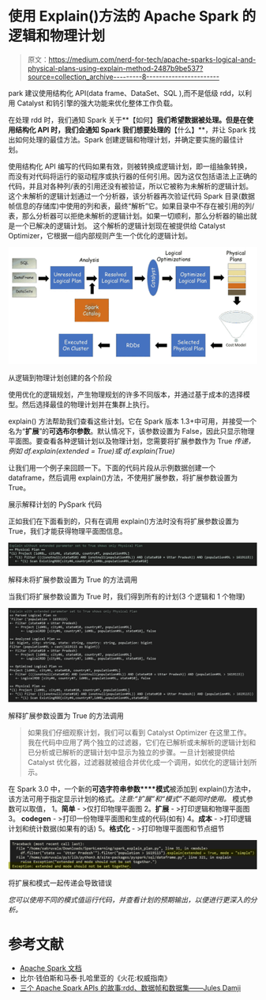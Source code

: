 # 使用 Explain()方法的 Apache Spark 的逻辑和物理计划

> 原文：<https://medium.com/nerd-for-tech/apache-sparks-logical-and-physical-plans-using-explain-method-2487b9be537?source=collection_archive---------8----------------------->

park 建议使用结构化 API(data frame、DataSet、SQL ),而不是低级 rdd，以利用 Catalyst 和钨引擎的强大功能来优化整体工作负载。

在处理 rdd 时，我们通知 Spark 关于**【如何】**我们希望数据被处理。但是在使用结构化 API 时，我们会通知 Spark 我们想要处理的**【什么】**，并让 Spark 找出如何处理的最佳方法。Spark 创建逻辑和物理计划，并确定要实施的最佳计划。

使用结构化 API 编写的代码如果有效，则被转换成逻辑计划，即一组抽象转换，而没有对代码将运行的驱动程序或执行器的任何引用。因为这仅包括语法上正确的代码，并且对各种列/表的引用还没有被验证，所以它被称为未解析的逻辑计划。
这个未解析的逻辑计划通过一个分析器，该分析器再次验证代码 Spark 目录(数据帧信息的存储库)中使用的列和表，最终“解析”它。如果目录中不存在被引用的列/表，那么分析器可以拒绝未解析的逻辑计划。如果一切顺利，那么分析器的输出就是一个已解决的逻辑计划。
这个解析的逻辑计划现在被提供给 Catalyst Optimizer，它根据一组内部规则产生一个优化的逻辑计划。

![](img/0eca6ff5a3a3c84d6967a5152cadbd9d.png)

从逻辑到物理计划创建的各个阶段

使用优化的逻辑规划，产生物理规划的许多不同版本，并通过基于成本的选择模型。然后选择最佳的物理计划并在集群上执行。

explain() 方法帮助我们查看这些计划。它在 Spark 版本 1.3+中可用，并接受一个名为“**扩展**”的**可选布尔参数**。默认情况下，该参数设置为 False，因此只显示物理平面图。要查看各种逻辑计划以及物理计划，您需要将扩展参数作为 True *传递，例如 df.explain(extended = True)或 df.explain(True)*

让我们用一个例子来回顾一下。下面的代码片段从示例数据创建一个 dataframe，然后调用 explain()方法，不使用扩展参数，将扩展参数设置为 True。

展示解释计划的 PySpark 代码

正如我们在下面看到的，只有在调用 explain()方法时没有将扩展参数设置为 True，我们才能获得物理平面图信息。

![](img/bf479092ec25eb86a1c33b59b3431221.png)

解释未将扩展参数设置为 True 的方法调用

当我们将扩展参数设置为 True 时，我们得到所有的计划(3 个逻辑和 1 个物理)

![](img/2b139da8119b3e6cd5a0cad3b9ea17ff.png)

解释扩展参数设置为 True 的方法调用

> 如果我们仔细观察计划，我们可以看到 Catalyst Optimizer 在这里工作。我在代码中应用了两个独立的过滤器，它们在已解析或未解析的逻辑计划和已分析或已解析的逻辑计划中显示为独立的步骤。一旦计划被提供给 Catalyst 优化器，过滤器就被组合并优化成一个调用，如优化的逻辑计划所示。

在 Spark 3.0 中，一个新的**可选字符串参数****模式**被添加到 explain()方法中，该方法可用于指定显示计划的格式。*注意:“扩展”和“模式”不能同时使用。* 模式参数可以取值，
1。**简单** - >仅打印物理平面图
2。**扩展** - >打印逻辑和物理平面图
3。 **codegen** - >打印一份物理平面图和生成的代码(如有)
4。**成本** - >打印逻辑计划和统计数据(如果有的话)
5。**格式化** - >打印物理平面图和节点细节

![](img/a026ce45ce6fd3de3a96f81a7c9a5e65.png)

将扩展和模式一起传递会导致错误

*您可以使用不同的模式值运行代码，并查看计划的预期输出，以便进行更深入的分析。*

# **参考文献**

*   [Apache Spark 文档](https://spark.apache.org/docs/latest/api/python/reference/api/pyspark.sql.DataFrame.explain.html)
*   比尔·钱伯斯和马泰·扎哈里亚的《火花:权威指南》
*   [三个 Apache Spark APIs 的故事:rdd、数据帧和数据集——Jules Damji](https://www.youtube.com/watch?v=Ofk7G3GD9jk)